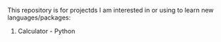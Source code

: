 This repository is for projectds I am interested in or using to learn new languages/packages:

1. Calculator - Python

